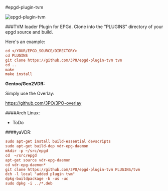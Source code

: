 #epgd-plugin-tvm

![epgd-plugin-tvm](http://dreipo.cc/tvm/tvmvdr2.png)

###TVM loader Plugin for EPGd.
Clone into the "PLUGINS" directory of your epgd source and build.

Here's an example:

```ini
cd </YOUR/EPGD_SOURCE/DIRECTORY>
cd PLUGINS
git clone https://github.com/3PO/epgd-plugin-tvm tvm
cd ..
make
make install
```

**Gentoo/Gen2VDR:**

Simply use the Overlay:

https://github.com/3PO/3PO-overlay


####Arch Linux:

- ToDo


####yaVDR:

```ini
sudo apt-get install build-essential devscripts
sudo apt-get build-dep vdr-epg-daemon
mkdir -p ~/src/epgd
cd  ~/src/epgd
apt-get source vdr-epg-daemon
cd vdr-epg-daemon*
git clone https://github.com/3PO/epgd-plugin-tvm PLUGINS/tvm
dch -l local "added plugin tvm"
dpkg-buildpackage -b -us -uc
sudo dpkg -i ../*.deb
```
